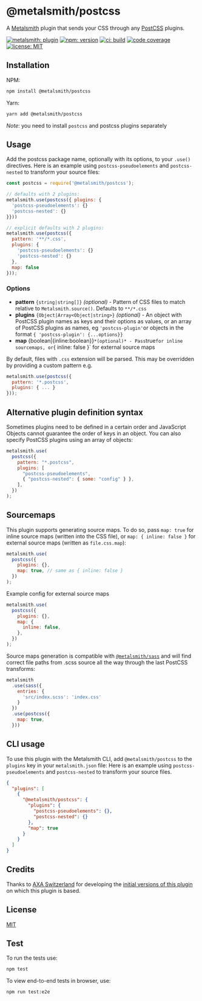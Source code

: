 # @metalsmith/postcss

A [Metalsmith](http://metalsmith.io) plugin that sends your CSS through any [PostCSS](https://github.com/postcss/postcss) plugins.

[![metalsmith: plugin][metalsmith-badge]][metalsmith-url]
[![npm: version][npm-badge]][npm-url]
[![ci: build][ci-badge]][ci-url]
[![code coverage][codecov-badge]][codecov-url]
[![license: MIT][license-badge]][license-url]

## Installation

NPM:

```sh
npm install @metalsmith/postcss
```

Yarn:

```sh
yarn add @metalsmith/postcss
```

_Note_: you need to install `postcss` and postcss plugins separately

## Usage

Add the postcss package name, optionally with its options, to your `.use()` directives.
Here is an example using `postcss-pseudoelements` and `postcss-nested` to transform your source files:

```js
const postcss = require('@metalsmith/postcss');

// defaults with 2 plugins:
metalsmith.use(postcss({ plugins: {
  'postcss-pseudoelements': {}
  'postcss-nested': {}
}}))

// explicit defaults with 2 plugins:
metalsmith.use(postcss({
  pattern: '**/*.css',
  plugins: {
    'postcss-pseudoelements': {}
    'postcss-nested': {}
  },
  map: false
}));
```

### Options

- **pattern** `{string|string[]}` _(optional)_ - Pattern of CSS files to match relative to `Metalsmith.source()`. Defaults to `**/*.css`
- **plugins** `{Object|Array<Object|string>}` _(optional)_ - An object with PostCSS plugin names as keys and their options as values, or an array of PostCSS plugins as names, eg `'postcss-plugin'`or objects in the format `{ 'postcss-plugin': {...options}}`
- **map** {boolean|{inline:boolean}}`*(optional)* - Pass`true`for inline sourcemaps, or`{ inline: false }` for external source maps

By default, files with `.css` extension will be parsed. This may be overridden
by providing a custom pattern e.g.

```js
metalsmith.use(postcss({
  pattern: '*.postcss',
  plugins: { ... }
}));
```

## Alternative plugin definition syntax

Sometimes plugins need to be defined in a certain order and JavaScript Objects cannot guarantee the order of keys in an object. You can also specify PostCSS plugins using an array of objects:

```js
metalsmith.use(
  postcss({
    pattern: "*.postcss",
    plugins: [
      "postcss-pseudoelements",
      { "postcss-nested": { some: "config" } },
    ],
  })
);
```

## Sourcemaps

This plugin supports generating source maps. To do so, pass `map: true` for inline source maps (written into the CSS file), or `map: { inline: false }` for external source maps (written as `file.css.map`):

```js
metalsmith.use(
  postcss({
    plugins: {},
    map: true, // same as { inline: false }
  })
);
```

Example config for external source maps

```js
metalsmith.use(
  postcss({
    plugins: {},
    map: {
      inline: false,
    },
  })
);
```

Source maps generation is compatible with [`@metalsmith/sass`](https://github.com/metalsmith/sass) and will find correct file paths from .scss source all the way through the last PostCSS transforms:

```js
metalsmith
  .use(sass({
    entries: {
      'src/index.scss': 'index.css'
    }
  })
  .use(postcss({
    map: true,
  }))
```

## CLI usage

To use this plugin with the Metalsmith CLI, add `@metalsmith/postcss` to the `plugins` key in your `metalsmith.json` file:
Here is an example using `postcss-pseudoelements` and `postcss-nested` to transform your source files.

```json
{
  "plugins": [
    {
      "@metalsmith/postcss": {
        "plugins": {
          "postcss-pseudoelements": {},
          "postcss-nested": {}
        },
        "map": true
      }
    }
  ]
}
```

## Credits

Thanks to [AXA Switzerland](https://github.com/axa-ch) for developing the [initial versions of this plugin](https://github.com/axa-ch/@metalsmith/postcss) on which this plugin is based.

## License

[MIT][license-url]

## Test

To run the tests use:

```sh
npm test
```

To view end-to-end tests in browser, use:

```sh
npm run test:e2e
```

[npm-badge]: https://img.shields.io/npm/v/@metalsmith/postcss.svg
[npm-url]: https://www.npmjs.com/package/@metalsmith/postcss
[ci-url]: https://github.com/metalsmith/postcss/actions/workflows/test.yml
[ci-badge]: https://github.com/metalsmith/postcss/actions/workflows/test.yml/badge.svg
[metalsmith-badge]: https://img.shields.io/badge/metalsmith-core_plugin-green.svg?longCache=true
[metalsmith-url]: https://metalsmith.io
[codecov-badge]: https://img.shields.io/coveralls/github/metalsmith/postcss
[codecov-url]: https://coveralls.io/github/metalsmith/postcss
[license-badge]: https://img.shields.io/github/license/metalsmith/postcss
[license-url]: LICENSE
